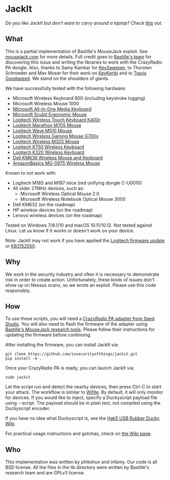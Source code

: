# JackIt

_Do you like JackIt but don't want to carry around a laptop? Check [this](https://github.com/phikshun/uC_mousejack) out._

## What

This is a partial implementation of Bastille's MouseJack exploit. See [mousejack.com](https://www.mousejack.com) for more details. Full credit goes to [Bastille's team](https://www.bastille.net/meet-mousejack-researchers) for discovering this issue and writing the libraries to work with the CrazyRadio PA dongle. Also, thanks to Samy Kamkar for [KeySweeper](http://samy.pl/keysweeper/), to Thorsten Schroeder and Max Moser for their work on [KeyKeriki](http://www.remote-exploit.org/articles/keykeriki_v2_0__8211_2_4ghz/) and to [Travis Goodspeed](http://travisgoodspeed.blogspot.ca/2011/02/promiscuity-is-nrf24l01s-duty.html). We stand on the shoulders of giants.

We have successfully tested with the following hardware:
- Microsoft Wireless Keyboard 800 (including keystroke logging)
- Microsoft Wireless Mouse 1000
- [Microsoft All-In-One Media Keyboard](https://www.microsoft.com/accessories/en-ca/products/keyboards/all-in-one-media-keyboard/n9z-00002)
- [Microsoft Sculpt Ergonomic Mouse](https://www.microsoft.com/accessories/en-ca/products/mice/sculpt-ergonomic-mouse/l6v-00002)
- [Logitech Wireless Touch Keyboard K400r](http://www.logitech.com/en-ca/product/wireless-touch-keyboard-k400r)
- [Logitech Marathon M705 Mouse](http://www.logitech.com/en-us/product/marathon-mouse-m705)
- [Logitech Wave M510 Mouse](http://www.logitech.com/en-ca/product/wireless-mouse-m510)
- [Logitech Wireless Gaming Mouse G700s](http://gaming.logitech.com/en-ca/product/g700s-rechargeable-wireless-gaming-mouse)
- [Logitech Wireless M325 Mouse](http://www.logitech.com/en-us/product/wireless-mouse-m325)
- [Logitech K750 Wireless Keyboard](https://www.logitech.com/en-ca/product/k750-keyboard)
- [Logitech K320 Wireless Keyboard](http://support.logitech.com/en_us/product/wireless-keyboard-k320)
- [Dell KM636 Wireless Mouse and Keyboard](http://www.dell.com/en-us/shop/dell-wireless-keyboard-and-mouse-km636-black/apd/580-adty/pc-accessories)
- [AmazonBasics MG-0975 Wireless Mouse](https://www.amazon.com/AmazonBasics-Wireless-Mouse-Receiver-MGR0975/dp/B005EJH6Z4)

Known to not work with:
- Logitech M185 and M187 mice (red unifying dongle C-U0010)
- All older 27MHz devices, such as:
  - Microsoft Wireless Optical Mouse 2.0
  - Microsoft Wireless Notebook Optical Mouse 3000
- Dell KM632 (on the roadmap)
- HP wireless devices (on the roadmap)
- Lenovo wireless devices (on the roadmap)

Tested on Windows 7/8.1/10 and macOS 10.11/10.12. Not tested against Linux. Let us know if it works or doesn't work on your device.

Note: JackIt may not work if you have applied the [Logitech firmware update](http://forums.logitech.com/t5/Mice-and-Pointing-Devices/Logitech-Response-to-Unifying-Receiver-Research-Findings/td-p/1493878) or [KB3152550](https://support.microsoft.com/en-us/kb/3152550).

## Why

We work in the security industry and often it is necessary to demonstrate risk in order to create action. Unfortunately, these kinds of issues don't show up on Nessus scans, so we wrote an exploit. Please use this code responsibly.

## How

To use these scripts, you will need a [CrazyRadio PA adapter from Seed Studio](https://www.seeedstudio.com/item_detail.html?p_id=2104). You will also need to flash the firmware of the adapter using [Bastille's MouseJack research tools](https://github.com/RFStorm/mousejack). Please follow their instructions for updating the firmware before continuing.

After installing the firmware, you can install JackIt via:

```
git clone https://github.com/insecurityofthings/jackit.git
pip install -e .
```

Once your CrazyRadio PA is ready, you can launch JackIt via:

```
sudo jackit
```

Let the script run and detect the nearby devices, then press Ctrl-C to start your attack. The workflow is similar to [Wifite](https://github.com/derv82/wifite). By default, it will only monitor for devices. If you would like to inject, specify a Duckyscript payload file using --script. The payload should be in plain text, not compiled using the Duckyscript encoder.

If you have no idea what Duckyscript is, see the [Hak5 USB Rubber Ducky Wiki](https://github.com/hak5darren/USB-Rubber-Ducky/wiki/Duckyscript).

For practical usage instructions and gotchas, check on [the Wiki page](https://github.com/phikshun/jackit/wiki).

## Who

This implementation was written by phikshun and infamy. Our code is all BSD license. All the files in the lib directory were written by Bastille's research team and are GPLv3 license.
